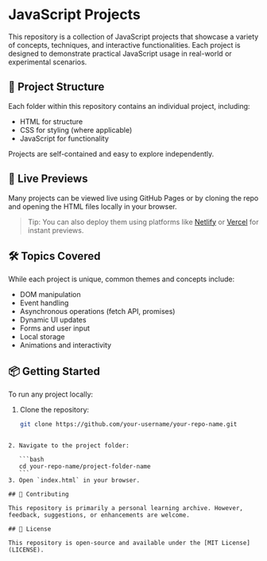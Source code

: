 # JavaScript Projects

This repository is a collection of JavaScript projects that showcase a variety of concepts, techniques, and interactive functionalities. Each project is designed to demonstrate practical JavaScript usage in real-world or experimental scenarios.

## 📁 Project Structure

Each folder within this repository contains an individual project, including:
- HTML for structure
- CSS for styling (where applicable)
- JavaScript for functionality

Projects are self-contained and easy to explore independently.

## 🚀 Live Previews

Many projects can be viewed live using GitHub Pages or by cloning the repo and opening the HTML files locally in your browser.

> Tip: You can also deploy them using platforms like [Netlify](https://www.netlify.com/) or [Vercel](https://vercel.com/) for instant previews.

## 🛠️ Topics Covered

While each project is unique, common themes and concepts include:
- DOM manipulation
- Event handling
- Asynchronous operations (fetch API, promises)
- Dynamic UI updates
- Forms and user input
- Local storage
- Animations and interactivity

## 📦 Getting Started

To run any project locally:

1. Clone the repository:
   ```bash
   git clone https://github.com/your-username/your-repo-name.git
````

2. Navigate to the project folder:

   ```bash
   cd your-repo-name/project-folder-name
   ```
3. Open `index.html` in your browser.

## 🤝 Contributing

This repository is primarily a personal learning archive. However, feedback, suggestions, or enhancements are welcome.

## 📄 License

This repository is open-source and available under the [MIT License](LICENSE).
